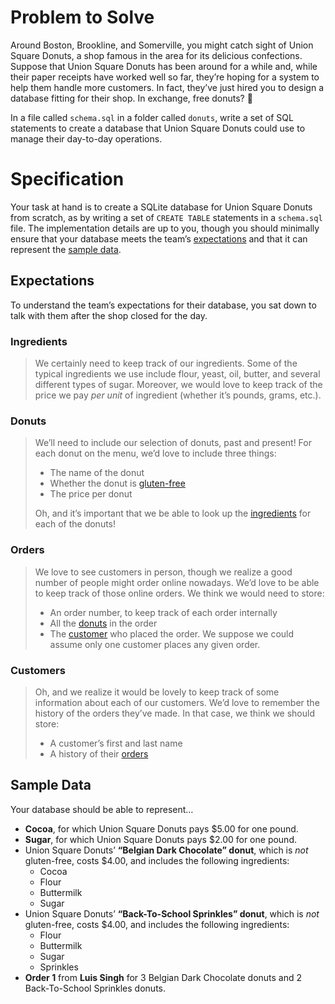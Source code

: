 # Problem to Solve

Around Boston, Brookline, and Somerville, you might catch sight of Union Square Donuts, a shop famous in the area for its delicious confections. Suppose that Union Square Donuts has been around for a while and, while their paper receipts have worked well so far, they’re hoping for a system to help them handle more customers. In fact, they’ve just hired you to design a database fitting for their shop. In exchange, free donuts? 🍩

In a file called `schema.sql` in a folder called `donuts`, write a set of SQL statements to create a database that Union Square Donuts could use to manage their day-to-day operations.

# Specification

<p>Your task at hand is to create a SQLite database for Union Square Donuts from scratch, as by writing a set of <code class="language-plaintext highlighter-rouge">CREATE TABLE</code> statements in a <code class="language-plaintext highlighter-rouge">schema.sql</code> file. The implementation details are up to you, though you should minimally ensure that your database meets the team’s <a href="#expectations">expectations</a> and that it can represent the <a href="#sample-data">sample data</a>.</p>

## Expectations

<p>To understand the team’s expectations for their database, you sat down to talk with them after the shop closed for the day.</p>

### Ingredients

<blockquote>
  <p>We certainly need to keep track of our ingredients. Some of the typical ingredients we use include flour, yeast, oil, butter, and several different types of sugar. Moreover, we would love to keep track of the price we pay <em>per unit</em> of ingredient (whether it’s pounds, grams, etc.).</p>
</blockquote>

### Donuts

<blockquote>
  <p>We’ll need to include our selection of donuts, past and present! For each donut on the menu, we’d love to include three things:</p>
  <ul class="fa-ul">
    <li data-marker="*"><span class="fa-li"><i class="fas fa-square"></i></span>The name of the donut</li>
    <li data-marker="*"><span class="fa-li"><i class="fas fa-square"></i></span>Whether the donut is <a href="https://en.wikipedia.org/wiki/Gluten-free_diet">gluten-free</a></li>
    <li data-marker="*"><span class="fa-li"><i class="fas fa-square"></i></span>The price per donut</li>
  </ul>

  <p>Oh, and it’s important that we be able to look up the <a href="#ingredients">ingredients</a> for each of the donuts!</p>
</blockquote>

### Orders

<blockquote>
  <p>We love to see customers in person, though we realize a good number of people might order online nowadays. We’d love to be able to keep track of those online orders. We think we would need to store:</p>
  <ul class="fa-ul">
    <li data-marker="*"><span class="fa-li"><i class="fas fa-square"></i></span>An order number, to keep track of each order internally</li>
    <li data-marker="*"><span class="fa-li"><i class="fas fa-square"></i></span>All the <a href="#donuts">donuts</a> in the order</li>
    <li data-marker="*"><span class="fa-li"><i class="fas fa-square"></i></span>The <a href="#customers">customer</a> who placed the order. We suppose we could assume only one customer places any given order.</li>
  </ul>
</blockquote>

### Customers

<blockquote>
  <p>Oh, and we realize it would be lovely to keep track of some information about each of our customers. We’d love to remember the history of the orders they’ve made. In that case, we think we should store:</p>
  <ul class="fa-ul">
    <li data-marker="*"><span class="fa-li"><i class="fas fa-square"></i></span>A customer’s first and last name</li>
    <li data-marker="*"><span class="fa-li"><i class="fas fa-square"></i></span>A history of their <a href="#orders">orders</a></li>
  </ul>
</blockquote>

## Sample Data

<p>Your database should be able to represent…</p>
<ul class="fa-ul">
  <li data-marker="*"><span class="fa-li"><i class="fas fa-square"></i></span><strong>Cocoa</strong>, for which Union Square Donuts pays $5.00 for one pound.</li>
  <li data-marker="*"><span class="fa-li"><i class="fas fa-square"></i></span><strong>Sugar</strong>, for which Union Square Donuts pays $2.00 for one pound.</li>
  <li data-marker="*"><span class="fa-li"><i class="fas fa-square"></i></span>Union Square Donuts’ <strong>“Belgian Dark Chocolate” donut</strong>, which is <em>not</em> gluten-free, costs $4.00, and includes the following ingredients:
    <ul class="fa-ul">
      <li data-marker="*"><span class="fa-li"><i class="fas fa-square"></i></span>Cocoa</li>
      <li data-marker="*"><span class="fa-li"><i class="fas fa-square"></i></span>Flour</li>
      <li data-marker="*"><span class="fa-li"><i class="fas fa-square"></i></span>Buttermilk</li>
      <li data-marker="*"><span class="fa-li"><i class="fas fa-square"></i></span>Sugar</li>
    </ul>
  </li>
  <li data-marker="*"><span class="fa-li"><i class="fas fa-square"></i></span>Union Square Donuts’ <strong>“Back-To-School Sprinkles” donut</strong>, which is <em>not</em> gluten-free, costs $4.00, and includes the following ingredients:
    <ul class="fa-ul">
      <li data-marker="*"><span class="fa-li"><i class="fas fa-square"></i></span>Flour</li>
      <li data-marker="*"><span class="fa-li"><i class="fas fa-square"></i></span>Buttermilk</li>
      <li data-marker="*"><span class="fa-li"><i class="fas fa-square"></i></span>Sugar</li>
      <li data-marker="*"><span class="fa-li"><i class="fas fa-square"></i></span>Sprinkles</li>
    </ul>
  </li>
  <li data-marker="*"><span class="fa-li"><i class="fas fa-square"></i></span><strong>Order 1</strong> from <strong>Luis Singh</strong> for 3 Belgian Dark Chocolate donuts and 2 Back-To-School Sprinkles donuts.</li>
</ul>

